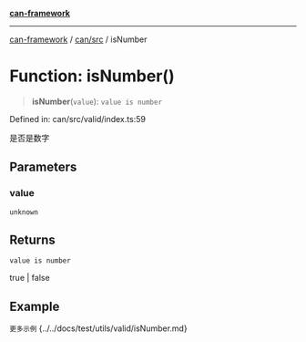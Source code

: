[**can-framework**](../../../README.md)

***

[can-framework](../../../modules.md) / [can/src](../README.md) / isNumber

# Function: isNumber()

> **isNumber**(`value`): `value is number`

Defined in: can/src/valid/index.ts:59

是否是数字

## Parameters

### value

`unknown`

## Returns

`value is number`

true | false

## Example

```更多示例```
{../../docs/test/utils/valid/isNumber.md}
